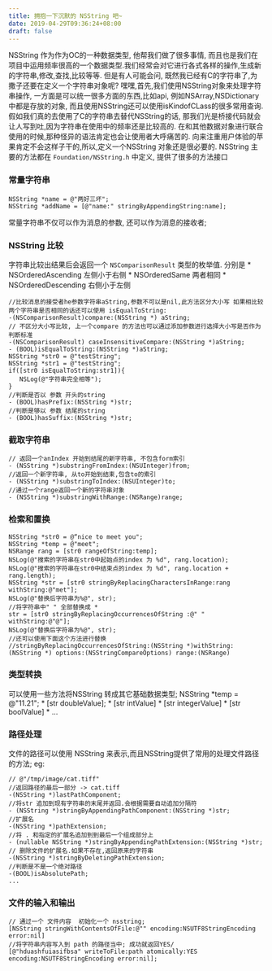 ```yaml
---
title: 拥抱一下沉默的 NSString 吧~
date: 2019-04-29T09:36:24+08:00 
draft: false
---
```


NSString 作为作为OC的一种数据类型, 他帮我们做了很多事情, 而且也是我们在项目中运用频率很高的一个数据类型.我们经常会对它进行各式各样的操作,生成新的字符串,修改,查找,比较等等. 但是有人可能会问, 既然我已经有C的字符串了,为撒子还要在定义一个字符串对象呢? 嘿嘿,首先,我们使用NSString对象来处理字符串操作, 一方面是可以统一很多方面的东西,比如api, 例如NSArray,NSDictionary中都是存放的对象, 而且使用NSString还可以使用isKindofCLass的很多常用查询. 假如我们真的去使用了C的字符串去替代NSString的话, 那我们光是桥接代码就会让人写到吐,因为字符串在使用中的频率还是比较高的. 在和其他数据对象进行联合使用的时候,那种怪异的语法肯定也会让使用者大呼痛苦的. 向来注重用户体验的苹果肯定不会这样子干的,所以,定义一个NSString 对象还是很必要的. NSString 主要的方法都在 `Foundation/NSString.h` 中定义, 提供了很多的方法接口
<!-- more -->
### 常量字符串

```
NSString *name = @"两好三坏";
NSString *addName = [@"name:" stringByAppendingString:name];
```

常量字符串不仅可以作为消息的参数, 还可以作为消息的接收者;

### NSString 比较

字符串比较出结果后会返回一个 `NSComparisonResult` 类型的枚举值. 分别是 \* NSOrderedAscending 左侧小于右侧 \* NSOrderedSame 两者相同 \* NSOrderedDescending 右侧小于左侧

```
//比较消息的接受者he参数字符串aString,参数不可以是nil,此方法区分大小写 如果相比较两个字符串是否相同的话还可以使用 isEqualToString:
-(NSComparisonResult)compare:(NSString *) aString;
// 不区分大小写比较, 上一个compare 的方法也可以通过添加参数进行选择大小写是否作为判断标准
-(NSComparisonResult) caseInsensitiveCompare:(NSString *)aString;
- (BOOL)isEqualToString:(NSString *)aString;
NSString *str0 = @"testString";
NSString *str1 = @"testString";
if([str0 isEqualToString:str1]){
   NSLog(@"字符串完全相等");
}
//判断是否以 参数 开头的string
- (BOOL)hasPrefix:(NSString *)str;
//判断是够以 参数 结尾的string
- (BOOL)hasSuffix:(NSString *)str;
```

### 截取字符串

```
// 返回一个anIndex 开始到结尾的新字符串, 不包含form索引
- (NSString *)substringFromIndex:(NSUInteger)from;
//返回一个新字符串, 从to开始到结束,包含to的索引
- (NSString *)substringToIndex:(NSUInteger)to;
//通过一个range返回一个新的字符串对象
- (NSString *)substringWithRange:(NSRange)range;
```

### 检索和置换

```
NSString *str0 = @“nice to meet you";
NSString *temp = @"meet";
NSRange rang = [str0 rangeOfString:temp];
NSLog(@"搜索的字符串在str0中起始点的index 为 %d", rang.location);
NSLog(@"搜索的字符串在str0中结束点的index 为 %d", rang.location + rang.length);
NSString *str = [str0 stringByReplacingCharactersInRange:rang withString:@"met"];
NSLog(@"替换后字符串为%@", str);
//将字符串中" " 全部替换成 *
str = [str0 stringByReplacingOccurrencesOfString :@" " withString:@"@"];
NSLog(@"替换后字符串为%@", str);
//还可以使用下面这个方法进行替换
//stringByReplacingOccurrencesOfString:(NSString *)withString:(NSString *) options:(NSStringCompareOptions) range:(NSRange)
```

### 类型转换

可以使用一些方法将NSString 转成其它基础数据类型; NSString \*temp = @"11.21"; \* \[str doubleValue\]; \* \[str intValue\] \* \[str integerValue\] \* \[str boolValue\] \* ...

### 路径处理

文件的路径可以使用 NSString 来表示,而且NSString提供了常用的处理文件路径的方法; eg:

```
// @"/tmp/image/cat.tiff"
//返回路径的最后一部分 -> cat.tiff
-(NSString *)lastPathComponent;
//将str 追加到现有字符串的末尾并返回.会根据需要自动追加分隔符
- (NSString *)stringByAppendingPathComponent:(NSString *)str;
//扩展名
-(NSString *)pathExtension;
//将 . 和指定的扩展名追加到到最后一个组成部分上
- (nullable NSString *)stringByAppendingPathExtension:(NSString *)str;
// 删除文件的扩展名.如果不存在,返回原来的字符串
-(NSString *)stringByDeletingPathExtension;
//判断是不是一个绝对路径
-(BOOL)isAbsolutePath;
...
```

### 文件的输入和输出

```
// 通过一个 文件内容  初始化一个 nsstring;
[NSString stringWithContentsOfFile:@"" encoding:NSUTF8StringEncoding error:nil]
//将字符串内容写入到 path 的路径当中; 成功就返回YES/
[@"hduashfuiasifbsa" writeToFile:path atomically:YES encoding:NSUTF8StringEncoding error:nil];
```
